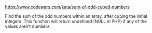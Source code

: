 https://www.codewars.com/kata/sum-of-odd-cubed-numbers

Find the sum of the odd numbers within an array, after cubing the initial integers. This function will return undefined (NULL in PHP) if any of the values aren't numbers.